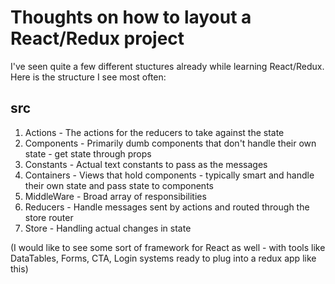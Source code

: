 # Thoughts on how to layout a React/Redux project

I've seen quite a few different stuctures already while learning React/Redux. Here is the structure I see most often:

## src
1. Actions - The actions for the reducers to take against the state
2. Components - Primarily dumb components that don't handle their own state - get state through props
3. Constants - Actual text constants to pass as the messages
4. Containers - Views that hold components - typically smart and handle their own state and pass state to components
5. MiddleWare - Broad array of responsibilities
6. Reducers - Handle messages sent by actions and routed through the store router
7. Store - Handling actual changes in state

(I would like to see some sort of framework for React as well - with tools like DataTables, Forms, CTA, Login systems ready to plug into a redux app like this)